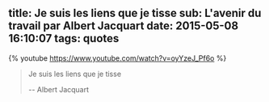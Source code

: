 title: Je suis les liens que je tisse
sub: L'avenir du travail par Albert Jacquart
date: 2015-05-08 16:10:07
tags: quotes
---

<span></span>

<!-- more --> 



{% youtube https://www.youtube.com/watch?v=oyYzeJ_Pf6o %}

> Je suis les liens que je tisse
>
> -- Albert Jacquart

